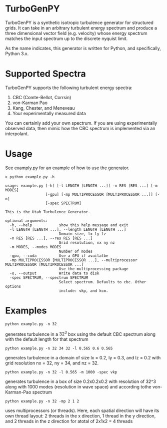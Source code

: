 # TurboGenPY
TurboGenPY is a synthetic isotropic turbulence generator for structured grids. It can take in an arbitrary
turbulent energy spectrum and produce a three dimensional vector field (e.g. velocity) whose energy spectrum
matches the input spectrum up to the discrete nyquist limit.

As the name indicates, this generator is written for Python, and specifically, Python 3.x.

# Supported Spectra
TurboGenPY supports the following turbulent energy spectra:
1. CBC (Comte-Bellot, Corrsin)
2. von-Karman Pao
3. Kang, Chester, and Meneveau
4. Your experimentally measured data

You can certainly add your own spectrum. If you are using experimentally observed data, then mimic how the CBC spectrum is implemented via an interpolant.

# Usage
See examply.py for an example of how to use the generator.

```
> python example.py -h

usage: example.py [-h] [-l LENGTH [LENGTH ...]] -n RES [RES ...] [-m MODES]
                  [-gpu] [-mp MULTIPROCESSOR [MULTIPROCESSOR ...]] [-o]
                  [-spec SPECTRUM]

This is the Utah Turbulence Generator.

optional arguments:
  -h, --help            show this help message and exit
  -l LENGTH [LENGTH ...], --length LENGTH [LENGTH ...]
                        Domain size, lx ly lz
  -n RES [RES ...], --res RES [RES ...]
                        Grid resolution, nx ny nz
  -m MODES, --modes MODES
                        Number of modes
  -gpu, --cuda          Use a GPU if availalbe
  -mp MULTIPROCESSOR [MULTIPROCESSOR ...], --multiprocessor MULTIPROCESSOR [MULTIPROCESSOR ...]
                        Use the multiprocessing package
  -o, --output          Write data to disk
  -spec SPECTRUM, --spectrum SPECTRUM
                        Select spectrum. Defaults to cbc. Other options
                        include: vkp, and kcm.
```

# Examples

```
python example.py -n 32
```
generates turbulence in a $32^3$ box using the default CBC spectrum along with the default length for that spectrum

```
python example.py -n 32 34 32 -l 0.565 0.6 0.565
```
generates turbulence in a domain of size lx = 0.2, ly = 0.3, and lz = 0.2 with grid resolution nx = 32, ny = 34, and nz = 32.

```
python example.py -n 32 -l 0.565 -m 1000 -spec vkp
```
generates turbulence in a box of size 0.2x0.2x0.2 with resolution of 32^3 along with 1000 modes (resolution in wave space) and according tothe von-Karman-Pao spectrum

```
python example.py -n 32 -mp 2 1 2
```
uses multiprocessors (or threads). Here, each spatial direction will have its own thread layout: 2 threads in the x direction, 1 thread in the y direction, and 2 threads in the z direction for atotal of 2x1x2 = 4 threads
